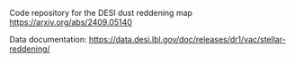 Code repository for the DESI dust reddening map https://arxiv.org/abs/2409.05140

Data documentation: https://data.desi.lbl.gov/doc/releases/dr1/vac/stellar-reddening/
